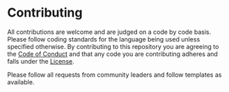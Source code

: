 # Contributing
All contributions are welcome and are judged on a code by code basis. Please follow coding standards for the language
being used unless specified otherwise. By contributing to this repository you are agreeing to the
[Code of Conduct](/.github/code_of_conduct.md) and that any code you are contributing adheres and falls under the
[License](/LICENSE).

Please follow all requests from community leaders and follow templates as available.